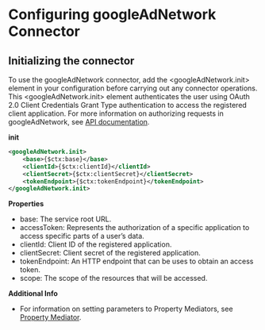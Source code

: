 # Configuring googleAdNetwork Connector

## Initializing the connector

To use the googleAdNetwork connector, add the <googleAdNetwork.init> element in your configuration before carrying out any connector operations.
This <googleAdNetwork.init> element authenticates the user using OAuth 2.0 Client Credentials Grant Type authentication to access the registered client application.
For more information on authorizing requests in googleAdNetwork, see [API documentation](https://www.oauth.com/oauth2-servers/access-tokens/client-credentials/).

**init**

```xml
<googleAdNetwork.init>
    <base>{$ctx:base}</base>
    <clientId>{$ctx:clientId}</clientId>
    <clientSecret>{$ctx:clientSecret}</clientSecret>
    <tokenEndpoint>{$ctx:tokenEndpoint}</tokenEndpoint>
</googleAdNetwork.init>
```

**Properties**

* base: The service root URL.
* accessToken: Represents the authorization of a specific application to access specific parts of a user’s data.
* clientId: Client ID of the registered application.
* clientSecret: Client secret of the registered application.
* tokenEndpoint: An HTTP endpoint that can be uses to obtain an access token.
* scope: The scope of the resources that will be accessed.

**Additional Info**
* For information on setting parameters to Property Mediators, see
[Property Mediator](https://ei.docs.wso2.com/en/7.2.0/micro-integrator/references/mediators/property-Mediator/).
